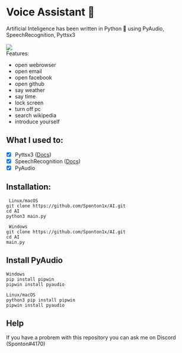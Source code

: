 # Voice Assistant 🤖
Artificial Inteligence has been written in Python 🐍 using PyAudio, SpeechRecognition, Pyttsx3 <br> <br>
    <a href="https://www.python.org/">
    	<img src="https://img.shields.io/badge/built%20with-Python3-red.svg" />
    </a> <br>
Features:
* open webrowser
* open email
* open facebook
* open github
* say weather
* say time
* lock screen
* turn off pc
* search wikipedia
* introduce yourself

## What I used to:
- [x] Pyttsx3 ([Docs](https://pyttsx3.readthedocs.io/en/latest/))<br>
- [X] SpeechRecognition ([Docs](https://developer.mozilla.org/en-US/docs/Web/API/SpeechRecognition)) <br>
- [X] PyAudio

## Installation:

     Linux/macOS
    git clone https://github.com/Sponton1x/AI.git
    cd AI
    python3 main.py

     Windows
    git clone https://github.com/Sponton1x/AI.git
    cd AI
    main.py
    
## Install PyAudio
    Windows
    pip install pipwin
    pipwin install pyaudio
    
    Linux/macOS
    python3 pip install pipwin
    pipwin install pyaudio

## Help
  If you have a probrem with this repository you can ask me on Discord (Sponton#4170) 
